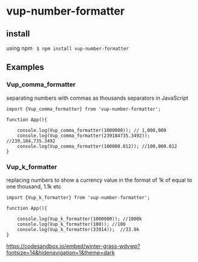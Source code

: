 # vup-number-formatter

## install

using npm
` $ npm install vup-number-formatter`


## Examples

### Vup_comma_formatter

separating numbers with commas as thousands separators in JavaScript

```
import {Vup_comma_formatter} from 'vup-number-formatter';

function App(){

    console.log(Vup_comma_formatter(1000000)); // 1,000,000
    console.log(Vup_comma_formatter(239184735.3492)); //239,184,735.3492
    console.log(Vup_comma_formatter(100000.012)); //100,000.012  
}
```

### Vup_k_formatter

replacing numbers to show a currency value in the format of 1k of equal to one thousand, 1.1k etc

```
import {Vup_k_formatter} from 'vup-number-formatter';

function App(){

    console.log(Vup_k_formatter(1000000)); //1000k
    console.log(Vup_k_formatter(100)); //100
    console.log(Vup_k_formatter(33914));  //33.9k
}
```
https://codesandbox.io/embed/winter-grass-wdvwp?fontsize=14&hidenavigation=1&theme=dark
